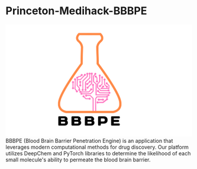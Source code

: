 # Princeton-Medihack-BBBPE
![alt text](bbbpe.png)
BBBPE (Blood Brain Barrier Penetration Engine) is an application that leverages modern computational methods for drug discovery. Our platform utilizes DeepChem and PyTorch libraries to determine the likelihood of each small molecule's ability to permeate the blood brain barrier. 
